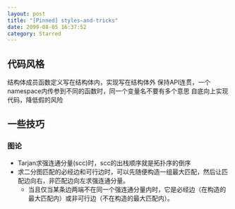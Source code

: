 ```yaml
---
layout: post
title: "[Pinned] styles-and-tricks"
date: 2099-08-05 16:37:52
category: Starred
---
```


## 代码风格

结构体成员函数定义写在结构体内，实现写在结构体外
保持API连贯，一个namespace内传参到不同的函数时，同一个变量名不要有多个意思
自底向上实现代码，降低假的风险

## 一些技巧

### 图论
- Tarjan求强连通分量(scc)时，scc的出栈顺序就是拓扑序的倒序
- 求二分图匹配的必经边和可行边时，可以先随便构造一组最大匹配，然后让匹配边向右，非匹配边向左求强连通分量。
	- 当且仅当某条边两端不在同一个强连通分量内时，它是必经边（在构造的最大匹配内）或非可行边（不在构造的最大匹配内）。
